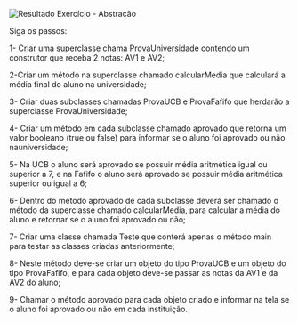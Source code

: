 ![Resultado](https://github.com/user-attachments/assets/b955e8e3-3e93-44a5-a16e-419e420c752d)
Exercício - Abstração

Siga os passos:

1- Criar uma superclasse chama ProvaUniversidade contendo um construtor que receba 2 notas: AV1 e AV2;

2-Criar um método na superclasse chamado calcularMedia que calculará a média final do aluno na universidade;

3- Criar duas subclasses chamadas ProvaUCB e ProvaFafifo que herdarão a superclasse ProvaUniversidade;

4- Criar um método em cada subclasse chamado aprovado que retorna um valor booleano (true ou false) para informar se o aluno foi aprovado ou não nauniversidade;

5- Na UCB o aluno será aprovado se possuir média aritmética igual ou superior a 7, e na Fafifo o aluno será aprovado se possuir média aritmética superior ou igual a 6;

6- Dentro do método aprovado de cada subclasse deverá ser chamado o método da superclasse chamado calcularMedia, para calcular a média do aluno e retornar se o aluno foi aprovado ou não;

7- Criar uma classe chamada Teste que conterá apenas o método main para testar as classes criadas anteriormente;

8- Neste método deve-se criar um objeto do tipo ProvaUCB e um objeto do tipo ProvaFafifo, e para cada objeto deve-se passar as notas da AV1 e da AV2 do aluno;

9- Chamar o método aprovado para cada objeto criado e informar na tela se o aluno foi aprovado ou não em cada instituição.
